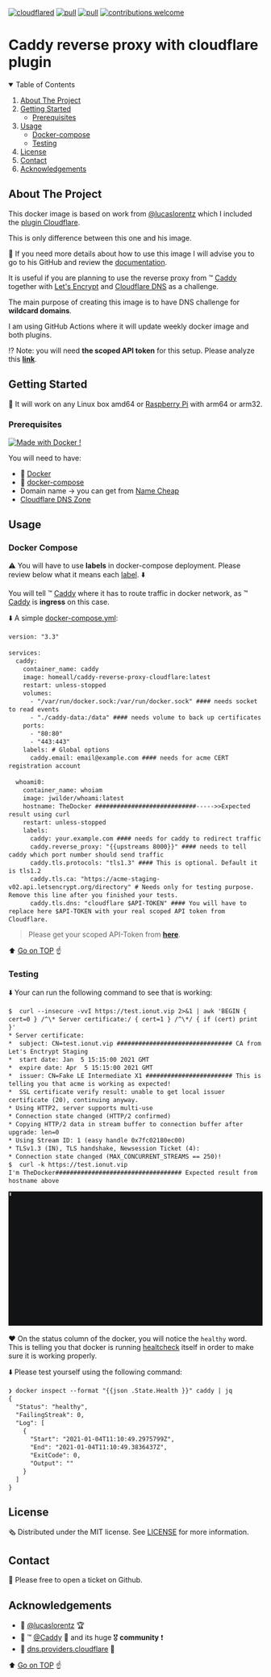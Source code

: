 [![cloudflared](https://github.com/homeall/caddy-reverse-proxy-cloudflare/workflows/CI/badge.svg)](https://github.com/homeall/caddy-reverse-proxy-cloudflare/actions) [![pull](https://img.shields.io/docker/pulls/homeall/caddy-reverse-proxy-cloudflare)](https://img.shields.io/docker/pulls/homeall/caddy-reverse-proxy-cloudflare) [![pull](https://img.shields.io/docker/image-size/homeall/caddy-reverse-proxy-cloudflare)](https://img.shields.io/docker/image-size/homeall/caddy-reverse-proxy-cloudflare)
[![contributions welcome](https://img.shields.io/badge/contributions-welcome-brightgreen.svg?style=flat)](https://ionut.vip)


# Caddy reverse proxy with cloudflare plugin

<!-- TABLE OF CONTENTS -->
<details open="open">
  <summary>Table of Contents</summary>
  <ol>
    <li>
      <a href="#about-the-project">About The Project</a>
    </li>
    <li>
      <a href="#getting-started">Getting Started</a>
      <ul>
        <li><a href="#prerequisites">Prerequisites</a></li>
      </ul>
    </li>
    <li>
      <a href="#usage">Usage</a>
      <ul>
        <li><a href="#docker-compose">Docker-compose</a></li>
      </ul>
        <ul>
        <li><a href="#testing">Testing</a></li>
      </ul>
    </li>
    <li><a href="#license">License</a></li>
    <li><a href="#contact">Contact</a></li>
    <li><a href="#acknowledgements">Acknowledgements</a></li>
  </ol>
</details>

<!-- ABOUT THE PROJECT -->
## About The Project

This docker image is based on work from [@lucaslorentz](https://github.com/lucaslorentz/caddy-docker-proxy) which I included the [plugin Cloudflare](https://github.com/caddy-dns/cloudflare). 

This is only difference between this one and his image. 

:notebook_with_decorative_cover: If you need more details about how to use this image I will advise you to go to his GitHub and review the [documentation](https://github.com/lucaslorentz/caddy-docker-proxy).

It is useful if you are planning to use the reverse proxy from :tm: [Caddy](https://caddyserver.com/) together with [Let's Encrypt](https://letsencrypt.org/) and [Cloudflare DNS](https://www.cloudflare.com/dns/) as a challenge. 

The main purpose of creating this image is to have DNS challenge for **wildcard domains**. 

I am using GitHub Actions where it will update weekly docker image and both plugins.

:interrobang: Note: you will need **the scoped API token** for this setup. Please analyze this **[link](https://github.com/libdns/cloudflare#authenticating)**.


<!-- GETTING STARTED -->
## Getting Started

:beginner: It will work on any Linux box amd64 or [Raspberry Pi](https://www.raspberrypi.org) with arm64 or arm32. 

### Prerequisites

[![Made with Docker !](https://img.shields.io/badge/Made%20with-Docker-blue)](https://github.com/homeall/caddy-reverse-proxy-cloudflare/blob/main/Dockerfile)

You will need to have:

* :whale: [Docker](https://docs.docker.com/engine/install/)
* :whale2: [docker-compose](https://docs.docker.com/compose/) 
* Domain name -> you can get from [Name Cheap](https://www.namecheap.com)
* [Cloudflare DNS Zone](https://www.cloudflare.com/en-gb/learning/dns/glossary/dns-zone/)

<!-- USAGE -->
## Usage

### Docker Compose

:warning: You will have to use **labels** in docker-compose deployment. Please review below what it means each [label](https://caddyserver.com/docs/caddyfile/directives/tls). :arrow_down:

You will tell :tm: [Caddy](https://caddyserver.com/) where it has to route traffic in docker network, as :tm: [Caddy](https://caddyserver.com/) is **ingress** on this case. 

:arrow_down: A simple [docker-compose.yml](https://docs.docker.com/compose/):

```
version: "3.3"

services:
  caddy:
    container_name: caddy
    image: homeall/caddy-reverse-proxy-cloudflare:latest
    restart: unless-stopped
    volumes:
      - "/var/run/docker.sock:/var/run/docker.sock" #### needs socket to read events
      - "./caddy-data:/data" #### needs volume to back up certificates
    ports:
      - "80:80"
      - "443:443"
    labels: # Global options
      caddy.email: email@example.com #### needs for acme CERT registration account

  whoami0:
    container_name: whoiam
    image: jwilder/whoami:latest
    hostname: TheDocker ############################----->>Expected result using curl
    restart: unless-stopped
    labels:
      caddy: your.example.com #### needs for caddy to redirect traffic
      caddy.reverse_proxy: "{{upstreams 8000}}" #### needs to tell caddy which port number should send traffic
      caddy.tls.protocols: "tls1.3" #### This is optional. Default it is tls1.2
      caddy.tls.ca: "https://acme-staging-v02.api.letsencrypt.org/directory" # Needs only for testing purpose. Remove this line after you finished your tests.
      caddy.tls.dns: "cloudflare $API-TOKEN" #### You will have to replace here $API-TOKEN with your real scoped API token from Cloudflare.
```
> Please get your scoped API-Token from  **[here](https://github.com/libdns/cloudflare#authenticating)**.

:arrow_up: [Go on TOP](#about-the-project) :point_up:

### Testing

:arrow_down: Your can run the following command to see that is working:
 
```
$  curl --insecure -vvI https://test.ionut.vip 2>&1 | awk 'BEGIN { cert=0 } /^\* Server certificate:/ { cert=1 } /^\*/ { if (cert) print }'
* Server certificate:
*  subject: CN=test.ionut.vip ################################ CA from Let's Enctrypt Staging 
*  start date: Jan  5 15:15:00 2021 GMT
*  expire date: Apr  5 15:15:00 2021 GMT
*  issuer: CN=Fake LE Intermediate X1 ######################## This is telling you that acme is working as expected!
*  SSL certificate verify result: unable to get local issuer certificate (20), continuing anyway.
* Using HTTP2, server supports multi-use
* Connection state changed (HTTP/2 confirmed)
* Copying HTTP/2 data in stream buffer to connection buffer after upgrade: len=0
* Using Stream ID: 1 (easy handle 0x7fc02180ec00)
* TLSv1.3 (IN), TLS handshake, Newsession Ticket (4):
* Connection state changed (MAX_CONCURRENT_STREAMS == 250)!
$  curl -k https://test.ionut.vip
I'm TheDocker################################### Expected result from hostname above
```
![](./assets/caddy-reverse-proxy.gif)

:hearts: On the status column of the docker, you will notice the `healthy` word. This is telling you that docker is running [healtcheck](https://scoutapm.com/blog/how-to-use-docker-healthcheck) itself in order to make sure it is working properly. 

:arrow_down: Please test yourself using the following command:

```
❯ docker inspect --format "{{json .State.Health }}" caddy | jq
{
  "Status": "healthy",
  "FailingStreak": 0,
  "Log": [
    {
      "Start": "2021-01-04T11:10:49.2975799Z",
      "End": "2021-01-04T11:10:49.3836437Z",
      "ExitCode": 0,
      "Output": ""
    }
  ]
}
```

<!-- LICENSE -->
## License

:newspaper_roll: Distributed under the MIT license. See [LICENSE](https://raw.githubusercontent.com/homeall/caddy-reverse-proxy-cloudflare/main/LICENSE) for more information.

<!-- CONTACT -->
## Contact

:red_circle: Please free to open a ticket on Github.

<!-- ACKNOWLEDGEMENTS -->
## Acknowledgements

 * :tada: [@lucaslorentz](https://github.com/lucaslorentz/caddy-docker-proxy) :trophy:
 * :tada: :tm: [@Caddy](https://github.com/caddyserver/caddy) :1st_place_medal: and its huge :medal_military: **community** :heavy_exclamation_mark:
 * :tada: [dns.providers.cloudflare](https://github.com/caddy-dns/cloudflare) :medal_sports:

:arrow_up: [Go on TOP](#about-the-project) :point_up:
